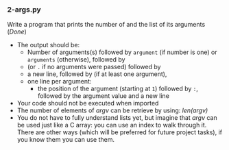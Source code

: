 ### 2-args.py
Write a program that prints the number of and the list of its arguments (*Done*)
-	The output should be:
	-	Number of arguments(s) followed by ```argument``` (if number is one) or ```arguments``` (otherwise), followed by
	-	(or ```.``` if no arguments were passed) followed by
	-	a new line, followed by (if at least one argument),
	-	one line per argument:
		-	the position of the argument (starting at ```1```) followed by ```:```, followed by the argument value and a new line
-	Your code should not be executed when imported
-	The number of elements of _argv_ can be retrieve by using: _len(argv)_
-	You do not have to fully understand lists yet, but imagine that _argv_ can be used just like a C array: you can use an index to walk through it. There are other ways (which will be preferred for future project tasks), if you know them you can use them. 	
